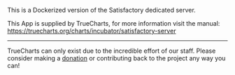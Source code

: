 This is a Dockerized version of the Satisfactory dedicated server.

This App is supplied by TrueCharts, for more information visit the manual: https://truecharts.org/charts/incubator/satisfactory-server

---

TrueCharts can only exist due to the incredible effort of our staff.
Please consider making a [donation](https://truecharts.org/docs/about/sponsor) or contributing back to the project any way you can!
